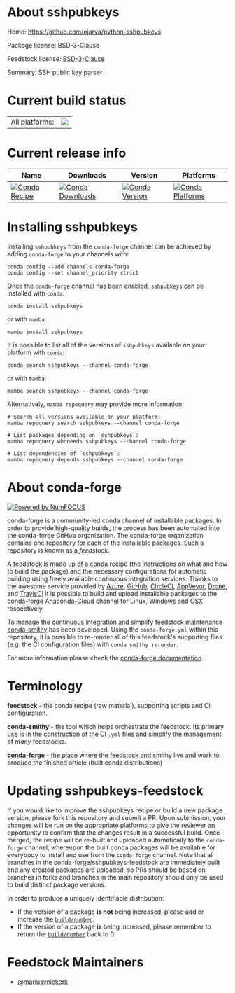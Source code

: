 About sshpubkeys
================

Home: https://github.com/ojarva/python-sshpubkeys

Package license: BSD-3-Clause

Feedstock license: [BSD-3-Clause](https://github.com/conda-forge/sshpubkeys-feedstock/blob/main/LICENSE.txt)

Summary: SSH public key parser

Current build status
====================


<table><tr><td>All platforms:</td>
    <td>
      <a href="https://dev.azure.com/conda-forge/feedstock-builds/_build/latest?definitionId=7291&branchName=main">
        <img src="https://dev.azure.com/conda-forge/feedstock-builds/_apis/build/status/sshpubkeys-feedstock?branchName=main">
      </a>
    </td>
  </tr>
</table>

Current release info
====================

| Name | Downloads | Version | Platforms |
| --- | --- | --- | --- |
| [![Conda Recipe](https://img.shields.io/badge/recipe-sshpubkeys-green.svg)](https://anaconda.org/conda-forge/sshpubkeys) | [![Conda Downloads](https://img.shields.io/conda/dn/conda-forge/sshpubkeys.svg)](https://anaconda.org/conda-forge/sshpubkeys) | [![Conda Version](https://img.shields.io/conda/vn/conda-forge/sshpubkeys.svg)](https://anaconda.org/conda-forge/sshpubkeys) | [![Conda Platforms](https://img.shields.io/conda/pn/conda-forge/sshpubkeys.svg)](https://anaconda.org/conda-forge/sshpubkeys) |

Installing sshpubkeys
=====================

Installing `sshpubkeys` from the `conda-forge` channel can be achieved by adding `conda-forge` to your channels with:

```
conda config --add channels conda-forge
conda config --set channel_priority strict
```

Once the `conda-forge` channel has been enabled, `sshpubkeys` can be installed with `conda`:

```
conda install sshpubkeys
```

or with `mamba`:

```
mamba install sshpubkeys
```

It is possible to list all of the versions of `sshpubkeys` available on your platform with `conda`:

```
conda search sshpubkeys --channel conda-forge
```

or with `mamba`:

```
mamba search sshpubkeys --channel conda-forge
```

Alternatively, `mamba repoquery` may provide more information:

```
# Search all versions available on your platform:
mamba repoquery search sshpubkeys --channel conda-forge

# List packages depending on `sshpubkeys`:
mamba repoquery whoneeds sshpubkeys --channel conda-forge

# List dependencies of `sshpubkeys`:
mamba repoquery depends sshpubkeys --channel conda-forge
```


About conda-forge
=================

[![Powered by
NumFOCUS](https://img.shields.io/badge/powered%20by-NumFOCUS-orange.svg?style=flat&colorA=E1523D&colorB=007D8A)](https://numfocus.org)

conda-forge is a community-led conda channel of installable packages.
In order to provide high-quality builds, the process has been automated into the
conda-forge GitHub organization. The conda-forge organization contains one repository
for each of the installable packages. Such a repository is known as a *feedstock*.

A feedstock is made up of a conda recipe (the instructions on what and how to build
the package) and the necessary configurations for automatic building using freely
available continuous integration services. Thanks to the awesome service provided by
[Azure](https://azure.microsoft.com/en-us/services/devops/), [GitHub](https://github.com/),
[CircleCI](https://circleci.com/), [AppVeyor](https://www.appveyor.com/),
[Drone](https://cloud.drone.io/welcome), and [TravisCI](https://travis-ci.com/)
it is possible to build and upload installable packages to the
[conda-forge](https://anaconda.org/conda-forge) [Anaconda-Cloud](https://anaconda.org/)
channel for Linux, Windows and OSX respectively.

To manage the continuous integration and simplify feedstock maintenance
[conda-smithy](https://github.com/conda-forge/conda-smithy) has been developed.
Using the ``conda-forge.yml`` within this repository, it is possible to re-render all of
this feedstock's supporting files (e.g. the CI configuration files) with ``conda smithy rerender``.

For more information please check the [conda-forge documentation](https://conda-forge.org/docs/).

Terminology
===========

**feedstock** - the conda recipe (raw material), supporting scripts and CI configuration.

**conda-smithy** - the tool which helps orchestrate the feedstock.
                   Its primary use is in the construction of the CI ``.yml`` files
                   and simplify the management of *many* feedstocks.

**conda-forge** - the place where the feedstock and smithy live and work to
                  produce the finished article (built conda distributions)


Updating sshpubkeys-feedstock
=============================

If you would like to improve the sshpubkeys recipe or build a new
package version, please fork this repository and submit a PR. Upon submission,
your changes will be run on the appropriate platforms to give the reviewer an
opportunity to confirm that the changes result in a successful build. Once
merged, the recipe will be re-built and uploaded automatically to the
`conda-forge` channel, whereupon the built conda packages will be available for
everybody to install and use from the `conda-forge` channel.
Note that all branches in the conda-forge/sshpubkeys-feedstock are
immediately built and any created packages are uploaded, so PRs should be based
on branches in forks and branches in the main repository should only be used to
build distinct package versions.

In order to produce a uniquely identifiable distribution:
 * If the version of a package **is not** being increased, please add or increase
   the [``build/number``](https://docs.conda.io/projects/conda-build/en/latest/resources/define-metadata.html#build-number-and-string).
 * If the version of a package **is** being increased, please remember to return
   the [``build/number``](https://docs.conda.io/projects/conda-build/en/latest/resources/define-metadata.html#build-number-and-string)
   back to 0.

Feedstock Maintainers
=====================

* [@mariusvniekerk](https://github.com/mariusvniekerk/)

